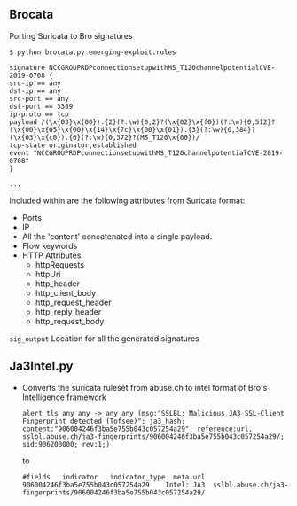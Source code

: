 ## Brocata
Porting Suricata to Bro signatures

    $ python brocata.py emerging-exploit.rules
    
    signature NCCGROUPRDPconnectionsetupwithMS_T120channelpotentialCVE-2019-0708 {
    src-ip == any
    dst-ip == any
    src-port == any
    dst-port == 3389
    ip-proto == tcp
    payload /(\x{03}\x{00}).{2}(?:\w){0,2}?(\x{02}\x{f0})(?:\w){0,512}?(\x{00}\x{05}\x{00}\x{14}\x{7c}\x{00}\x{01}).{3}(?:\w){0,384}?(\x{03}\x{c0}).{6}(?:\w){0,372}?(MS_T120\x{00})/
    tcp-state originator,established
    event "NCCGROUPRDPconnectionsetupwithMS_T120channelpotentialCVE-2019-0708"
    }

    ...

Included within are the following attributes from Suricata format:
* Ports
* IP
* All the 'content' concatenated into a single payload.
* Flow keywords
* HTTP Attributes:
    * httpRequests
    * httpUri
    * http_header
    * http_client_body
    * http_request_header
    * http_reply_header
    * http_request_body
    
`sig_output` Location for all the generated signatures

## Ja3Intel.py
* Converts the suricata ruleset from abuse.ch to intel format of Bro's Intelligence framework

    ``alert tls any any -> any any (msg:"SSLBL: Malicious JA3 SSL-Client Fingerprint detected (Tofsee)"; ja3_hash; content:"906004246f3ba5e755b043c057254a29"; reference:url, sslbl.abuse.ch/ja3-fingerprints/906004246f3ba5e755b043c057254a29/; sid:906200000; rev:1;)``
    
    to
    
    ``#fields	indicator	indicator_type	meta.url
906004246f3ba5e755b043c057254a29	Intel::JA3	sslbl.abuse.ch/ja3-fingerprints/906004246f3ba5e755b043c057254a29/
`` 
